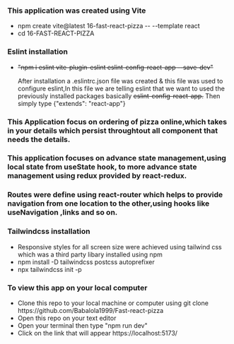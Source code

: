 ### This application was created using Vite

<ul>
<li>npm create vite@latest 16-fast-react-pizza -- --template react</li>
<li>cd 16-FAST-REACT-PIZZA</li>
</ul>

### Eslint installation

<ul>
<li><s>"npm i eslint vite-plugin-eslint eslint-config-react-app --save-dev"</s></li>
<p>After installation a .eslintrc.json file was created & this file was used to configure eslint,In this file we are telling eslint that we want to used the previously installed packages basically <s>eslint-config-react-app.</s> Then simply type {"extends": "react-app"}</p>
</ul>

### This Application focus on ordering of pizza online,which takes in your details which persist throughtout all component that needs the details.

### This application focuses on advance state management,using local state from useState hook, to more advance state management using redux provided by react-redux.

### Routes were define using react-router which helps to provide navigation from one location to the other,using hooks like useNavigation ,links and so on.

### Tailwindcss installation

<ul>
<li> Responsive styles for all screen size were achieved using tailwind css which was a third party libary installed using npm</li>
<li>npm install -D tailwindcss postcss autoprefixer</li>
<li>npx tailwindcss init -p</li>
</ul>

### To view this app on your local computer

<ul>
<li>Clone this repo to your local machine or computer using git clone https://github.com/Babalola1999/Fast-react-pizza</li>
<li>Open this repo on your text editor</li>
<li>Open your terminal then type "npm run dev"</li>
<li>Click on the link that will appear   https://localhost:5173/</li>
</ul>
